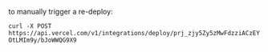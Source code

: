 to manually trigger a re-deploy:

`curl -X POST https://api.vercel.com/v1/integrations/deploy/prj_zjy5Zy5zMwFdzziACzEYOtLMIm9y/bJoWWQG9X9`
